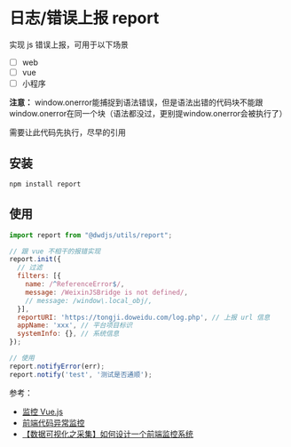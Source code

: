 # 日志/错误上报 report

实现 js 错误上报，可用于以下场景

- [ ] web
- [ ] vue
- [ ] 小程序

**注意：** window.onerror能捕捉到语法错误，但是语法出错的代码块不能跟window.onerror在同一个块（语法都没过，更别提window.onerror会被执行了）

需要让此代码先执行，尽早的引用

## 安装

```bash
npm install report
```

## 使用

```js
import report from "@dwdjs/utils/report";

// 跟 vue 不相干的报错实现
report.init({
  // 过滤
  filters: [{
    name: /^ReferenceError$/,
    message: /WeixinJSBridge is not defined/,
    // message: /window\.local_obj/,
  }],
  reportURI: 'https://tongji.doweidu.com/log.php', // 上报 url 信息
  appName: 'xxx', // 平台项目标识
  systemInfo: {}, // 系统信息
});

// 使用
report.notifyError(err);
report.notify('test', '测试是否通顺');
```

参考：

- [监控 Vue.js](https://docs.fundebug.com/notifier/javascript/framework/vuejs.html)
- [前端代码异常监控](http://rapheal.sinaapp.com/2014/11/06/javascript-error-monitor/)
- [【数据可视化之采集】如何设计一个前端监控系统](https://www.cnblogs.com/yexiaochai/p/6246490.html)
